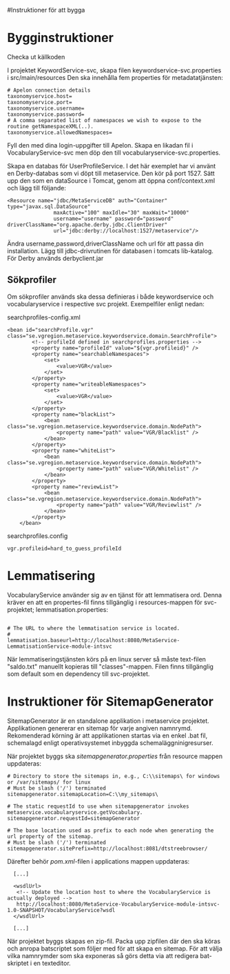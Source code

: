 #Instruktioner för att bygga

# Bygginstruktioner #
Checka ut källkoden

I projektet KeywordService-svc, skapa filen keywordservice-svc.properties i src/main/resources
Den ska innehålla fem properties för metadatatjänsten:
```
# Apelon connection details
taxonomyservice.host=
taxonomyservice.port=
taxonomyservice.username=
taxonomyservice.password=
# A comma separated list of namespaces we wish to expose to the routine getNamespaceXML(..). 
taxonomyservice.allowedNamespaces=
```
Fyll den med dina login-uppgifter till Apelon.
Skapa en likadan fil i VocabularyService-svc men döp den till vocabularyservice-svc.properties.

Skapa en databas för UserProfileService. I det här exemplet har vi använt en Derby-databas som vi döpt till metaservice. Den kör på port 1527. Sätt upp den som en dataSource i Tomcat, genom att öppna conf/context.xml och lägg till följande:
```
<Resource name="jdbc/MetaServiceDB" auth="Container" type="javax.sql.DataSource"
               maxActive="100" maxIdle="30" maxWait="10000"
               username="username" password="password" driverClassName="org.apache.derby.jdbc.ClientDriver"
               url="jdbc:derby://localhost:1527/metaservice"/>
```
Ändra username,password,driverClassName och url för att passa din installation.
Lägg till jdbc-drivrutinen för databasen i tomcats lib-katalog. För Derby används derbyclient.jar


## Sökprofiler ##
Om sökprofiler används ska dessa definieras i både keywordservice och vocabularyservice i respective svc projekt. Exempelfiler enligt nedan:

searchprofiles-config.xml
```
<bean id="searchProfile.vgr" class="se.vgregion.metaservice.keywordservice.domain.SearchProfile">
        <!-- profileId defined in searchprofiles.properties -->
        <property name="profileId" value="${vgr.profileid}" />
        <property name="searchableNamespaces">
            <set>
                <value>VGR</value>
            </set>
        </property>
        <property name="writeableNamespaces">
            <set>
                <value>VGR</value>
            </set>
        </property>
        <property name="blackList">
            <bean class="se.vgregion.metaservice.keywordservice.domain.NodePath">
                <property name="path" value="VGR/Blacklist" />
            </bean>
        </property>
        <property name="whiteList">
            <bean class="se.vgregion.metaservice.keywordservice.domain.NodePath">
                <property name="path" value="VGR/Whitelist" />
            </bean>
        </property>
        <property name="reviewList">
            <bean class="se.vgregion.metaservice.keywordservice.domain.NodePath">
                <property name="path" value="VGR/Reviewlist" />
            </bean>
        </property>
    </bean>
```

searchprofiles.config
```
vgr.profileid=hard_to_guess_profileId
```


# Lemmatisering #
VocabularyService använder sig av en tjänst för att lemmatisera ord. Denna kräver en att en propertes-fil finns tillgänglig i resources-mappen för svc-projektet; lemmatisation.properties:

```

# The URL to where the lemmatisation service is located.
#
lemmatisation.baseurl=http://localhost:8080/MetaService-LemmatisationService-module-intsvc

```

När lemmatiseringstjänsten körs på en linux server så måste text-filen "saldo.txt" manuellt kopieras till "classes"-mappen. Filen finns tillgänglig som default som en dependency till svc-projektet.


# Instruktioner för SitemapGenerator #
SitemapGenerator är en standalone applikation i metaservice projektet. Applikationen genererar en sitemap för varje angiven namnrymd. Rekomenderad körning är att applikationen startas via en enkel .bat fil, schemalagd enligt operativsystemet inbyggda schemaläggninigresurser.


När projektet byggs ska _sitemapgenerator.properties_ från resource mappen uppdateras:

```
# Directory to store the sitemaps in, e.g., C:\\sitemaps\ for windows or /var/sitemaps/ for linux
# Must be slash ('/') terminated
sitemapgenerator.sitemapLocation=C:\\my_sitemaps\

# The static requestId to use when sitemapgenerator invokes metaservice.vocabularyservice.getVocabulary.
sitemapgenerator.requestId=sitemapGenerator

# The base location used as prefix to each node when generating the url property of the sitemap. 
# Must be slash ('/') terminated
sitemapgenerator.sitePrefix=http://localhost:8081/dtstreebrowser/
```

Därefter behör _pom.xml_-filen i applications mappen uppdateras:
```
  [...]

  <wsdlUrl>
   <!-- Update the location host to where the VocabularyService is actually deployed -->
   http://localhost:8080/MetaService-VocabularyService-module-intsvc-1.0-SNAPSHOT/VocabularyService?wsdl
  </wsdlUrl>

  [...]
```

När projektet byggs skapas en zip-fil. Packa upp zipfilen där den ska köras och anropa batscriptet som följer med för att skapa en sitemap. För att välja vilka namnrymder som ska exponeras så görs detta via att redigera bat-skriptet i en texteditor.